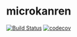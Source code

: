 # microkanren

[![Build Status](https://travis-ci.com/ethframe/microkanren.svg?branch=master)](https://travis-ci.com/ethframe/microkanren)
[![codecov](https://codecov.io/gh/ethframe/microkanren/branch/master/graph/badge.svg)](https://codecov.io/gh/ethframe/microkanren)
